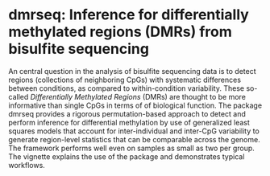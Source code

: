 # dmrseq: Inference for differentially methylated regions (DMRs) from bisulfite sequencing

An central question in the analysis of bisulfite sequencing data 
is to detect regions (collections of 
neighboring CpGs) with systematic differences between conditions, 
as compared to within-condition variability. These so-called *Differentially
Methylated Regions* (DMRs) are thought to be more informative than single CpGs 
in terms of of biological function. The package dmrseq 
provides a rigorous permutation-based approach to
detect and perform inference for differential methylation by use of 
generalized least squares models that account for inter-individual and 
inter-CpG variability to generate region-level statistics that can be
comparable across the genome. The framework performs well even
on samples as small as two per group. The vignette explains the
use of the package and demonstrates typical workflows.

